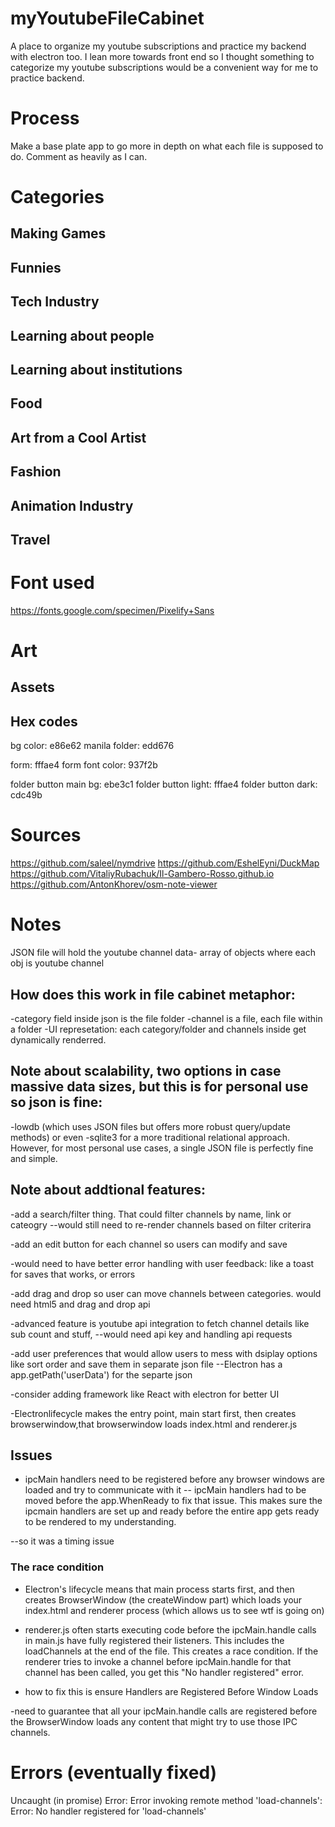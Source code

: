 # myYoutubeFileCabinet

A place to organize my youtube subscriptions and practice my backend with electron too. I lean more towards front
end so I thought something to categorize my youtube subscriptions would be a convenient way for me to practice backend.

# Process

Make a base plate app to go more in depth on what each file is supposed to do. Comment as heavily as I can.

# Categories

## Making Games

## Funnies

## Tech Industry

## Learning about people

## Learning about institutions

## Food

## Art from a Cool Artist

## Fashion

## Animation Industry

## Travel

# Font used

https://fonts.google.com/specimen/Pixelify+Sans

# Art

## Assets

## Hex codes

bg color: e86e62
manila folder: edd676

form: fffae4
form font color: 937f2b

folder button main bg: ebe3c1
folder button light: fffae4
folder button dark: cdc49b

# Sources

https://github.com/saleel/nymdrive
https://github.com/EshelEyni/DuckMap
https://github.com/VitaliyRubachuk/Il-Gambero-Rosso.github.io
https://github.com/AntonKhorev/osm-note-viewer

# Notes

JSON file will hold the youtube channel data- array of objects where each obj is youtube channel

## How does this work in file cabinet metaphor:

-category field inside json is the file folder
-channel is a file, each file within a folder
-UI represetation: each category/folder and channels inside get dynamically renderred.

## Note about scalability, two options in case massive data sizes, but this is for personal use so json is fine:

-lowdb (which uses JSON files but offers more robust query/update methods) or even
-sqlite3 for a more traditional relational approach. However, for most personal use cases,
a single JSON file is perfectly fine and simple.

## Note about addtional features:

-add a search/filter thing. That could filter channels by name, link or cateogry
--would still need to re-render channels based on filter criterira

-add an edit button for each channel so users can modify and save

-would need to have better error handling with user feedback: like a toast for saves that works, or errors

-add drag and drop so user can move channels between categories. would need html5 and drag and drop api

-advanced feature is youtube api integration to fetch channel details like sub count and stuff,
--would need api key and handling api requests

-add user preferences that would allow users to mess with dsiplay options like sort order and save them in separate json file
--Electron has a app.getPath('userData') for the separte json

-consider adding framework like React with electron for better UI

-Electronlifecycle makes the entry point, main start first, then creates browserwindow,that browserwindow loads index.html and renderer.js

## Issues

- ipcMain handlers need to be registered before any browser windows are loaded and try to communicate with it
  -- ipcMain handlers had to be moved before the app.WhenReady to fix that issue. This makes sure the ipcmain handlers are set up and ready before the entire app gets ready to be rendered to my understanding.

--so it was a timing issue

### The race condition

- Electron's lifecycle means that main process starts first, and then creates BrowserWindow (the createWindow part) which loads your index.html and renderer process (which allows us to see wtf is going on)

- renderer.js often starts executing code before the ipcMain.handle calls in main.js have fully registered their listeners. This includes the loadChannels at the end of the file. This creates a race condition. If the renderer tries to invoke a channel before ipcMain.handle for that channel has been called, you get this "No handler registered" error.

- how to fix this is ensure Handlers are Registered Before Window Loads

-need to guarantee that all your ipcMain.handle calls are registered before the BrowserWindow loads any content that might try to use those IPC channels.

# Errors (eventually fixed)

Uncaught (in promise) Error: Error invoking remote method 'load-channels': Error: No handler registered for 'load-channels'
